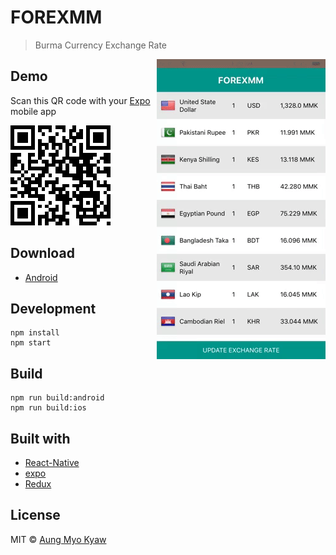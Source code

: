 # FOREXMM

> Burma Currency Exchange Rate

<img src="./assets/forexmm.gif" alt="zuzu" align="right">

## Demo

Scan this QR code with your [Expo](https://expo.io/) mobile app

<img src="./assets/QR_code.png" alt="zuzu" >

## Download

* [Android](https://github.com/AungMyoKyaw/forexmm-react-native/releases/latest)

## Development

```shell
npm install
npm start
```

## Build

```shell
npm run build:android
npm run build:ios
```

## Built with

* [React-Native](https://facebook.github.io/react-native/)
* [expo](https://expo.io/)
* [Redux](https://redux.js.org/)

## License

MIT © [Aung Myo Kyaw](https://github.com/AungMyoKyaw)
